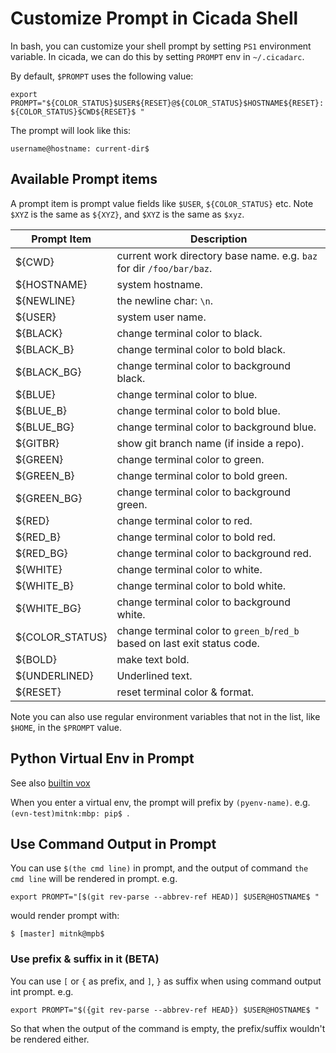 # Customize Prompt in Cicada Shell

In bash, you can customize your shell prompt by setting `PS1` environment
variable. In cicada, we can do this by setting `PROMPT` env in `~/.cicadarc`.

By default, `$PROMPT` uses the following value:
```
export PROMPT="${COLOR_STATUS}$USER${RESET}@${COLOR_STATUS}$HOSTNAME${RESET}: ${COLOR_STATUS}$CWD${RESET}$ "
```
The prompt will look like this:
```
username@hostname: current-dir$
```

## Available Prompt items

A prompt item is prompt value fields like `$USER`, `${COLOR_STATUS}` etc.
Note `$XYZ` is the same as `${XYZ}`, and `$XYZ` is the same as `$xyz`.

| Prompt Item | Description |
| --- | --- |
| ${CWD} | current work directory base name. e.g. `baz` for dir `/foo/bar/baz`. |
| ${HOSTNAME} | system hostname. |
| ${NEWLINE} | the newline char: `\n`. |
| ${USER} | system user name. |
| ${BLACK} | change terminal color to black. |
| ${BLACK_B} | change terminal color to bold black. |
| ${BLACK_BG} | change terminal color to background black. |
| ${BLUE} | change terminal color to blue. |
| ${BLUE_B} | change terminal color to bold blue. |
| ${BLUE_BG} | change terminal color to background blue. |
| ${GITBR} | show git branch name (if inside a repo). |
| ${GREEN} | change terminal color to green. |
| ${GREEN_B} | change terminal color to bold green. |
| ${GREEN_BG} | change terminal color to background green. |
| ${RED} | change terminal color to red. |
| ${RED_B} | change terminal color to bold red. |
| ${RED_BG} | change terminal color to background red. |
| ${WHITE} | change terminal color to white. |
| ${WHITE_B} | change terminal color to bold white. |
| ${WHITE_BG} | change terminal color to background white. |
| ${COLOR_STATUS} | change terminal color to `green_b`/`red_b` based on last exit status code. |
| ${BOLD} | make text bold. |
| ${UNDERLINED} | Underlined text. |
| ${RESET} | reset terminal color & format. |

Note you can also use regular environment variables that not in the list, like `$HOME`, in the `$PROMPT` value.

## Python Virtual Env in Prompt

See also [builtin vox](https://github.com/mitnk/cicada/blob/master/docs/built-in-cmd.md#vox)

When you enter a virtual env, the prompt will prefix by `(pyenv-name)`. e.g.
`(evn-test)mitnk:mbp: pip$ `.

## Use Command Output in Prompt

You can use `$(the cmd line)` in prompt, and the output of command
`the cmd line` will be rendered in prompt. e.g.
```
export PROMPT="[$(git rev-parse --abbrev-ref HEAD)] $USER@HOSTNAME$ "
```
would render prompt with:
```
$ [master] mitnk@mpb$
```

### Use prefix & suffix in it (BETA)
You can use `[` or `{` as prefix, and `]`, `}` as suffix when using command
output int prompt. e.g.
```
export PROMPT="$({git rev-parse --abbrev-ref HEAD}) $USER@HOSTNAME$ "
```
So that when the output of the command is empty, the prefix/suffix wouldn't
be rendered either.

